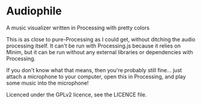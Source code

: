 Audiophile
==========

A music visualizer written in Processing with pretty colors

This is as close to pure-Processing as I could get, without ditching the audio processing itself. It can't be run with Processing.js because it relies on Minim, but it can be run without any external libraries or dependencies with Processing.

If you don't know what that means, then you're probably still fine... just attach a microphone to your computer, open this in Processing, and play some music into the microphone!

Licenced under the GPLv2 licence, see the LICENCE file.
